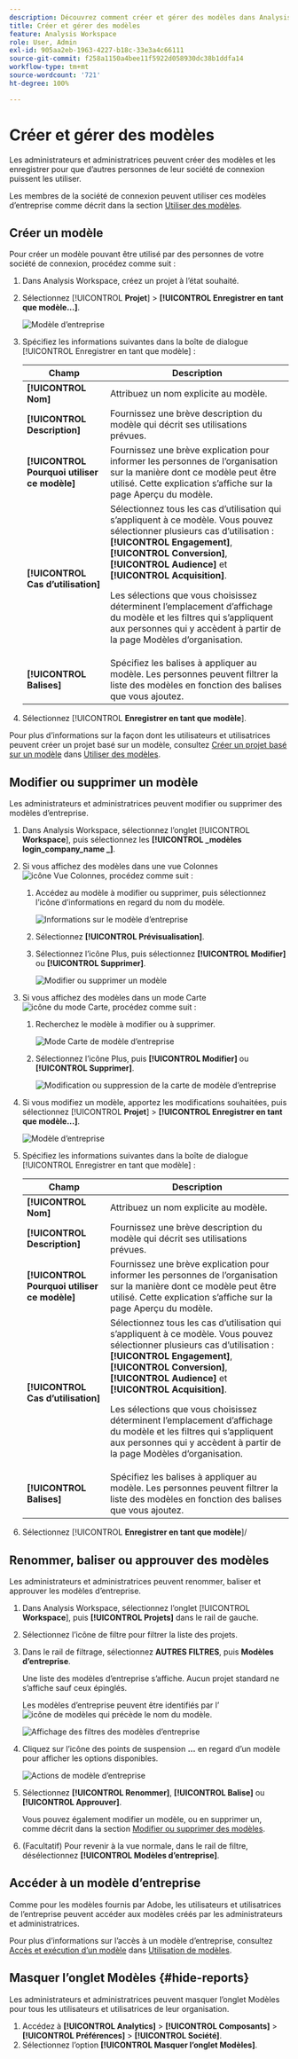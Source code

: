 ```yaml
---
description: Découvrez comment créer et gérer des modèles dans Analysis Workspace.
title: Créer et gérer des modèles
feature: Analysis Workspace
role: User, Admin
exl-id: 905aa2eb-1963-4227-b18c-33e3a4c66111
source-git-commit: f258a1150a4bee11f5922d058930dc38b1ddfa14
workflow-type: tm+mt
source-wordcount: '721'
ht-degree: 100%

---
```


# Créer et gérer des modèles

Les administrateurs et administratrices peuvent créer des modèles et les enregistrer pour que d’autres personnes de leur société de connexion puissent les utiliser.

Les membres de la société de connexion peuvent utiliser ces modèles d’entreprise comme décrit dans la section [Utiliser des modèles](/help/analyze/analysis-workspace/templates/use-templates.md).

## Créer un modèle

Pour créer un modèle pouvant être utilisé par des personnes de votre société de connexion, procédez comme suit :

1. Dans Analysis Workspace, créez un projet à l’état souhaité.

1. Sélectionnez [!UICONTROL **Projet**] > **[!UICONTROL Enregistrer en tant que modèle...]**.

   ![Modèle d’entreprise](assets/company-template-save.png)

1. Spécifiez les informations suivantes dans la boîte de dialogue [!UICONTROL Enregistrer en tant que modèle] :

   | Champ | Description |
   |---------|----------|
   | **[!UICONTROL Nom]** | Attribuez un nom explicite au modèle. |
   | **[!UICONTROL Description]** | Fournissez une brève description du modèle qui décrit ses utilisations prévues. |
   | **[!UICONTROL Pourquoi utiliser ce modèle]** | Fournissez une brève explication pour informer les personnes de l’organisation sur la manière dont ce modèle peut être utilisé. Cette explication s’affiche sur la page Aperçu du modèle. |
   | **[!UICONTROL Cas d’utilisation]** | Sélectionnez tous les cas d’utilisation qui s’appliquent à ce modèle. Vous pouvez sélectionner plusieurs cas d’utilisation : **[!UICONTROL Engagement]**, **[!UICONTROL Conversion]**, **[!UICONTROL Audience]** et **[!UICONTROL Acquisition]**. <p>Les sélections que vous choisissez déterminent l’emplacement d’affichage du modèle et les filtres qui s’appliquent aux personnes qui y accèdent à partir de la page Modèles d’organisation.</p> |
   | **[!UICONTROL Balises]** | Spécifiez les balises à appliquer au modèle. Les personnes peuvent filtrer la liste des modèles en fonction des balises que vous ajoutez. |

1. Sélectionnez [!UICONTROL **Enregistrer en tant que modèle**].

Pour plus d’informations sur la façon dont les utilisateurs et utilisatrices peuvent créer un projet basé sur un modèle, consultez [Créer un projet basé sur un modèle](/help/analyze/analysis-workspace/templates/use-templates.md#create-a-project-based-on-a-template) dans [Utiliser des modèles](/help/analyze/analysis-workspace/templates/use-templates.md).

## Modifier ou supprimer un modèle

Les administrateurs et administratrices peuvent modifier ou supprimer des modèles d’entreprise.

1. Dans Analysis Workspace, sélectionnez l’onglet [!UICONTROL **Workspace**], puis sélectionnez les **[!UICONTROL _modèles login_company_name _]**.

1. Si vous affichez des modèles dans une vue Colonnes ![icône Vue Colonnes](assets/column-view-icon.png), procédez comme suit :

   1. Accédez au modèle à modifier ou supprimer, puis sélectionnez l’icône d’informations en regard du nom du modèle.

      ![Informations sur le modèle d’entreprise](assets/company-template-info.png)

   1. Sélectionnez **[!UICONTROL Prévisualisation]**.

   1. Sélectionnez l’icône Plus, puis sélectionnez **[!UICONTROL Modifier]** ou **[!UICONTROL Supprimer]**.

      ![Modifier ou supprimer un modèle](assets/company-template-edit-delete.png)

1. Si vous affichez des modèles dans un mode Carte ![icône du mode Carte](assets/card-view-icon.png), procédez comme suit :

   1. Recherchez le modèle à modifier ou à supprimer.

      ![Mode Carte de modèle d’entreprise](assets/company-template-cards.png)

   1. Sélectionnez l’icône Plus, puis **[!UICONTROL Modifier]** ou **[!UICONTROL Supprimer]**.

      ![Modification ou suppression de la carte de modèle d’entreprise](assets/company-template-card-edit-delete.png)

1. Si vous modifiez un modèle, apportez les modifications souhaitées, puis sélectionnez [!UICONTROL **Projet**] > **[!UICONTROL Enregistrer en tant que modèle...]**.

   ![Modèle d’entreprise](assets/company-template-save.png)

1. Spécifiez les informations suivantes dans la boîte de dialogue [!UICONTROL Enregistrer en tant que modèle] :

   | Champ | Description |
   |---------|----------|
   | **[!UICONTROL Nom]** | Attribuez un nom explicite au modèle. |
   | **[!UICONTROL Description]** | Fournissez une brève description du modèle qui décrit ses utilisations prévues. |
   | **[!UICONTROL Pourquoi utiliser ce modèle]** | Fournissez une brève explication pour informer les personnes de l’organisation sur la manière dont ce modèle peut être utilisé. Cette explication s’affiche sur la page Aperçu du modèle. |
   | **[!UICONTROL Cas d’utilisation]** | Sélectionnez tous les cas d’utilisation qui s’appliquent à ce modèle. Vous pouvez sélectionner plusieurs cas d’utilisation : **[!UICONTROL Engagement]**, **[!UICONTROL Conversion]**, **[!UICONTROL Audience]** et **[!UICONTROL Acquisition]**. <p>Les sélections que vous choisissez déterminent l’emplacement d’affichage du modèle et les filtres qui s’appliquent aux personnes qui y accèdent à partir de la page Modèles d’organisation.</p> |
   | **[!UICONTROL Balises]** | Spécifiez les balises à appliquer au modèle. Les personnes peuvent filtrer la liste des modèles en fonction des balises que vous ajoutez. |

1. Sélectionnez [!UICONTROL **Enregistrer en tant que modèle**]/

## Renommer, baliser ou approuver des modèles

Les administrateurs et administratrices peuvent renommer, baliser et approuver les modèles d’entreprise.

1. Dans Analysis Workspace, sélectionnez l’onglet [!UICONTROL **Workspace**], puis **[!UICONTROL Projets]** dans le rail de gauche.

1. Sélectionnez l’icône de filtre pour filtrer la liste des projets.

1. Dans le rail de filtrage, sélectionnez **AUTRES FILTRES**, puis **Modèles d’entreprise**.

   Une liste des modèles d’entreprise s’affiche. Aucun projet standard ne s’affiche sauf ceux épinglés.

   Les modèles d’entreprise peuvent être identifiés par l’![icône de modèles](https://spectrum.adobe.com/static/icons/workflow_18/Smock_FileTemplate_18_N.svg) qui précède le nom du modèle.

   ![Affichage des filtres des modèles d’entreprise](assets/company-templates-filter.png)

1. Cliquez sur l’icône des points de suspension **...** en regard d’un modèle pour afficher les options disponibles.

   ![Actions de modèle d’entreprise](assets/company-templates-actions.png)

1. Sélectionnez **[!UICONTROL Renommer]**, **[!UICONTROL Balise]** ou **[!UICONTROL Approuver]**.

   Vous pouvez également modifier un modèle, ou en supprimer un, comme décrit dans la section [Modifier ou supprimer des modèles](#edit-or-delete-templates).

1. (Facultatif) Pour revenir à la vue normale, dans le rail de filtre, désélectionnez **[!UICONTROL Modèles d’entreprise]**.

## Accéder à un modèle d’entreprise

Comme pour les modèles fournis par Adobe, les utilisateurs et utilisatrices de l’entreprise peuvent accéder aux modèles créés par les administrateurs et administratrices.

Pour plus d’informations sur l’accès à un modèle d’entreprise, consultez [Accès et exécution d’un modèle](/help/analyze/analysis-workspace/templates/use-templates.md#access-and-run-a-template) dans [Utilisation de modèles](/help/analyze/analysis-workspace/templates/use-templates.md).

## Masquer lʼonglet Modèles {#hide-reports}

Les administrateurs et administratrices peuvent masquer l’onglet Modèles pour tous les utilisateurs et utilisatrices de leur organisation.

1. Accédez à **[!UICONTROL Analytics]** > **[!UICONTROL Composants]** > **[!UICONTROL Préférences]** > **[!UICONTROL Société]**.
1. Sélectionnez l’option **[!UICONTROL Masquer l’onglet Modèles]**.
